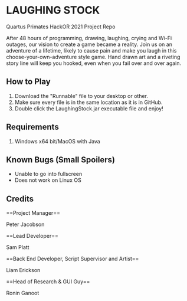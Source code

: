 # LAUGHING STOCK
Quartus Primates HackOR 2021 Project Repo

After 48 hours of programming, drawing, laughing, crying and Wi-Fi outages, our vision to create a game became a reality. Join us on an adventure of a lifetime, likely to cause pain and make you laugh in this choose-your-own-adventure style game. Hand drawn art and a riveting story line will keep you hooked, even when you fail over and over again. 

How to Play
-----------
  1. Download the "Runnable" file to your desktop or other.
  2. Make sure every file is in the same location as it is in GitHub.
  3. Double click the LaughingStock.jar executable file and enjoy!

Requirements
----------
  1. Windows x64 bit/MacOS with Java

 Known Bugs (Small Spoilers)
 ---------------------------
 - Unable to go into fullscreen
 - Does not work on Linux OS

Credits
-------
==Project Manager==

Peter Jacobson

==Lead Developer==

Sam Platt

==Back End Developer, Script Supervisor and Artist==

Liam Erickson

==Head of Research & GUI Guy==

Ronin Ganoot
